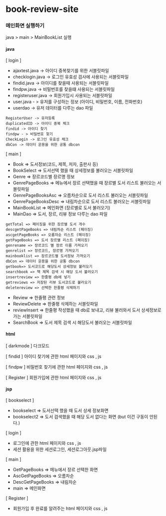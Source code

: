 # book-review-site

### 메인화면 실행하기
java > main > MainBookList 실행

#### java
[ login ] 

- ajaxtest.java -> 아이디 중복찾기를 위한 서블릿파일  
- checklogin.java -> 로그인 유효성 검사에 사용되는 서블릿파일  
- findid.java -> 아이디를 찾을때 사용되는 서블릿파일  
- findpw.java -> 비밀번호를 찾을떄 사용되는 서블릿파일  
- registeruser.java -> 회원가입시 사용되는 서블릿파일   
- user.java - > 유저를 구성하는 정보 (아이디, 비밀번호, 이름, 전화번호)  
- userdao -> 유저 데이터를 다루는 dao 파일 
```plaintext 
RegisterUser -> 유저등록  
duplicatedID -> 아이디 중복 체크  
findid -> 아이디 찾기  
findpw - > 비밀번호 찾기  
CheckLogin -> 로그인 유효성 체크  
dbCon -> 데이터 운용을 위한 공통 dbcon  
```

[ main ]

- Book => 도서정보(코드, 제목, 저자, 출판사 등)  
- BookSelect => 도서선택 했을 때 상세정보를 불러오는 서블릿파일  
- Genre => 장르코드별 장르명 정보  
- GenrePageBooks => 메뉴에서 장르 선택했을 때 장르별 도서 리스트 불러오는 서블릿파일  
- GenrePageBooksAsc => 오름차순으로 도서 리스트 불러오는 서블릿파일  
- GenrePageBooksDesc => 내림차순으로 도서 리스트 불러오는 서블릿파일  
- MainBookList => 메인화면 (장르별로 도서 불러오기)  
- MainDao => 도서, 장르, 리뷰 정보 다루는 dao 파일  
```plaintext
getTotal => 페이징을 위한 장르별 도서 개수  
descgetPageBooks => 내림차순 리스트 (페이징)  
ascgetPageBooks => 오름차순 리스트 (페이징)  
getPageBooks => 도서 장르별 리스트 (페이징)  
genrename => 장르코드 별 장르 이름 가져오기  
genrelist => 장르코드, 장르명 가져오기  
mainbooklist => 장르코드별 도서정보 가져오기  
dbCon => 데이터 운용을 위한 공통 dbcon  
getbook=> 도서코드로 해당도서 상세정보 불러오기  
searchbook => 책 제목 검색 시 해당 도서 불러오기  
insertreview => 한줄평 db에 넣기  
getreviews => 저장된 리뷰 도서코드로 불러오기  
deletereview => 선택한 한줄평 삭제하기  
```
- Review => 한줄평 관련 정보  
- ReviewDelete => 한줄평 삭제하는 서블릿파일  
- reviewInsert => 한줄평 작성했을 때 db로 보내고, 리뷰 불러와서 도서 상세정보로 가는 서블릿파일  
- SearchBook => 도서 제목 검색 시 해당도서 불러오는 서블릿파일  


#### html
[ darkmode ] 
다크모드

[ findid ] 
아이디 찾기에 관한 html 페이지와 css , js

[ findpw ] 
비밀번호 찾기에 관한 html 페이지와 css , js

[ Register ] 
회원가입에 관한 html 페이지와 css , js


#### jsp
[ bookselect ]
- bookselect => 도서선택 했을 때 도서 상세 정보화면
- bookselect2 => 도서 검색했을 때 해당 도서 없다는 화면 (but 이건 구동이 안된다.)

[ login ] 
- 로그인에 관한 html 페이지와 css , js
- 세션 활용을 위한 세션로그인, 세션로그아웃.jsp파일

[ main ]
- GetPageBooks => 메뉴에서 장르 선택한 화면
- AscGetPageBooks => 오름차순
- DescGetPageBooks => 내림차순
- main => 메인화면

[ Register ] 
- 회원가입 후 완료를 알려주는 html 페이지와 css , js
